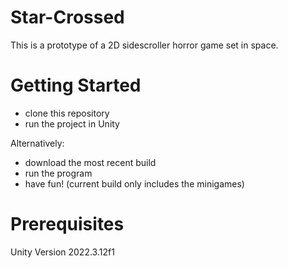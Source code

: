 # Star-Crossed

This is a prototype of a 2D sidescroller horror game set in space.

# Getting Started 
- clone this repository
- run the project in Unity

Alternatively:
- download the most recent build
- run the program
- have fun!
(current build only includes the minigames)

# Prerequisites
Unity Version 2022.3.12f1
